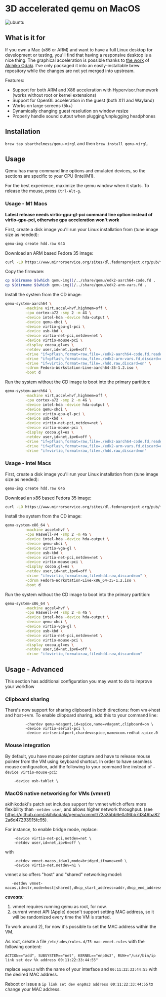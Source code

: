 # 3D accelerated qemu on MacOS

![ubuntu](https://user-images.githubusercontent.com/6728841/111193747-90da1a00-85cb-11eb-9517-36c1a19c19be.gif)

## What is it for

If you own a Mac (x86 or ARM) and want to have a full Linux desktop for development or testing, you'll find that having a responsive desktop is a nice thing. The graphical acceleration is possible thanks to [the work](https://gist.github.com/akihikodaki/87df4149e7ca87f18dc56807ec5a1bc5) of [Akihiko Odaki](https://github.com/akihikodaki). I've only packaged it into an easily-installable brew repository while the changes are not yet merged into upstream.

Features:

- Support for both ARM and X86 acceleration with Hypervisor.framework (works without root or kernel extensions)
- Support for OpenGL acceleration in the guest (both X11 and Wayland)
- Works on large screens (5k+)
- Dynamically changing guest resolution on window resize
- Properly handle sound output when plugging/unplugging headphones

## Installation

`brew tap sbarthelmess/qemu-virgl` and then 
`brew install qemu-virgl`.


## Usage

Qemu has many command line options and emulated devices, so the
sections are specific to your CPU (Intel/M1).

For the best experience, maximize the qemu window when it starts. To
release the mouse, press `Ctrl-Alt-g`.

### Usage - M1 Macs

**Latest release needs virtio-gpu-gl-pci command line option instead of virtio-gpu-pci, otherwise gpu acceleration won't work**

First, create a disk image you'll run your Linux installation from (tune image size as needed):

```sh
qemu-img create hdd.raw 64G
```

Download an ARM based Fedora 35 image:

```sh
curl -LO https://www.mirrorservice.org/sites/dl.fedoraproject.org/pub/fedora/linux/releases/35/Workstation/aarch64/iso/Fedora-Workstation-Live-aarch64-35-1.2.iso
```

Copy the firmware:

```sh
cp $(dirname $(which qemu-img))/../share/qemu/edk2-aarch64-code.fd .
cp $(dirname $(which qemu-img))/../share/qemu/edk2-arm-vars.fd .
```

Install the system from the CD image:

```sh
qemu-system-aarch64 \
         -machine virt,accel=hvf,highmem=off \
         -cpu cortex-a72 -smp 2 -m 4G \
         -device intel-hda -device hda-output \
         -device qemu-xhci \
         -device virtio-gpu-gl-pci \
         -device usb-kbd \
         -device virtio-net-pci,netdev=net \
         -device virtio-mouse-pci \
         -display cocoa,gl=es \
         -netdev user,id=net,ipv6=off \
         -drive "if=pflash,format=raw,file=./edk2-aarch64-code.fd,readonly=on" \
         -drive "if=pflash,format=raw,file=./edk2-arm-vars.fd,discard=on" \
         -drive "if=virtio,format=raw,file=./hdd.raw,discard=on" \
         -cdrom Fedora-Workstation-Live-aarch64-35-1.2.iso \
         -boot d
```

Run the system without the CD image to boot into the primary partition:

```sh
qemu-system-aarch64 \
         -machine virt,accel=hvf,highmem=off \
         -cpu cortex-a72 -smp 2 -m 4G \
         -device intel-hda -device hda-output \
         -device qemu-xhci \
         -device virtio-gpu-gl-pci \
         -device usb-kbd \
         -device virtio-net-pci,netdev=net \
         -device virtio-mouse-pci \
         -display cocoa,gl=es \
         -netdev user,id=net,ipv6=off \
         -drive "if=pflash,format=raw,file=./edk2-aarch64-code.fd,readonly=on" \
         -drive "if=pflash,format=raw,file=./edk2-arm-vars.fd,discard=on" \
         -drive "if=virtio,format=raw,file=./hdd.raw,discard=on"
```


### Usage - Intel Macs

First, create a disk image you'll run your Linux installation from (tune image size as needed):

```sh
qemu-img create hdd.raw 64G
```

Download an x86 based Fedora 35 image:

```sh
curl -LO https://www.mirrorservice.org/sites/dl.fedoraproject.org/pub/fedora/linux/releases/35/Workstation/x86_64/iso/Fedora-Workstation-Live-x86_64-35-1.2.iso
```

Install the system from the CD image:

```sh
qemu-system-x86_64 \
         -machine accel=hvf \
         -cpu Haswell-v4 -smp 2 -m 4G \
         -device intel-hda -device hda-output \
         -device qemu-xhci \
         -device virtio-vga-gl \
         -device usb-kbd \
         -device virtio-net-pci,netdev=net \
         -device virtio-mouse-pci \
         -display cocoa,gl=es \
         -netdev user,id=net,ipv6=off \
         -drive "if=virtio,format=raw,file=hdd.raw,discard=on" \
         -cdrom Fedora-Workstation-Live-x86_64-35-1.2.iso \
         -boot d
```

Run the system without the CD image to boot into the primary partition:

```sh
qemu-system-x86_64 \
         -machine accel=hvf \
         -cpu Haswell-v4 -smp 2 -m 4G \
         -device intel-hda -device hda-output \
         -device qemu-xhci \
         -device virtio-vga-gl \
         -device usb-kbd \
         -device virtio-net-pci,netdev=net \
         -device virtio-mouse-pci \
         -display cocoa,gl=es \
         -netdev user,id=net,ipv6=off \
         -drive "if=virtio,format=raw,file=hdd.raw,discard=on"
```


## Usage - Advanced

This section has additional configuration you may want to do to improve your workflow


### Clipboard sharing

There's now support for sharing clipboard in both directions: from vm->host and host->vm. To enable clibpoard sharing, add this to your command line:

```
         -chardev qemu-vdagent,id=spice,name=vdagent,clipboard=on \
         -device virtio-serial-pci \
         -device virtserialport,chardev=spice,name=com.redhat.spice.0
```

### Mouse integration

By default, you have mouse pointer capture and have to release mouse pointer from the VM using keyboard shortcut. In order to have seamless mouse configuration,
add the following to your command line instead of `-device virtio-mouse-pci`:

```
	-device usb-tablet \
```

### MacOS native networking for VMs (vmnet)

akihikodaki's patch set includes support for vmnet which offers more flexibility than `-netdev user`, and allows higher network throughput. (see https://github.com/akihikodaki/qemu/commit/72a35bb6e0a16bb7d346ba822a6d47293915fc95).

For instance, to enable bridge mode, replace:

```
    -device virtio-net-pci,netdev=net \
    -netdev user,id=net,ipv6=off \
```

with


```
    -netdev vmnet-macos,id=n1,mode=bridged,ifname=en0 \
    -device virtio-net,netdev=n1 \
```

vmnet also offers "host" and "shared" networking model:

```
   -netdev vmnet-macos,id=str,mode=host|shared[,dhcp_start_address=addr,dhcp_end_address=addr,dhcp_subnet_mask=mask]
```

***caveats:***

1) vmnet requires running qemu as root, for now.
2) current vmnet API (Apple) doesn't support setting MAC address, so it will be randomized every time the VM is started.

To work around 2), for now it's possible to set the MAC address within the VM.

As root, create a file `/etc/udev/rules.d/75-mac-vmnet.rules` with the following content:

```
ACTION=="add", SUBSYSTEM=="net", KERNEL=="enp0s3", RUN+="/usr/bin/ip link set dev %k address 00:11:22:33:44:55"
```

replace `enp0s3` with the name of your interface and `00:11:22:33:44:55` with the desired MAC address.

Reboot or issue a `ip link set dev enp0s3 address 00:11:22:33:44:55` to change your MAC address.
